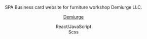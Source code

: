 <p align="center">SPA Business card website for furniture workshop Demiurge LLC.<p>
<p align="center"><a href="https://demiurge-sf.netlify.app/">Demiurge</a>
  <p align="center">React/JavaScript</br>Scss </br></p>
